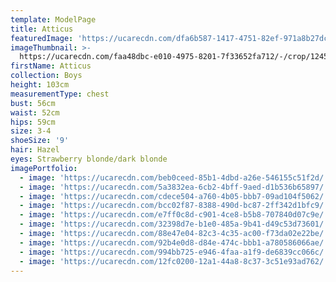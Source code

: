 ```yaml
---
template: ModelPage
title: Atticus
featuredImage: 'https://ucarecdn.com/dfa6b587-1417-4751-82ef-971a8b27dc76/'
imageThumbnail: >-
  https://ucarecdn.com/faa48dbc-e010-4975-8201-7f33652fa712/-/crop/1245x1315/646,0/-/preview/
firstName: Atticus
collection: Boys
height: 103cm
measurementType: chest
bust: 56cm
waist: 52cm
hips: 59cm
size: 3-4
shoeSize: '9'
hair: Hazel
eyes: Strawberry blonde/dark blonde
imagePortfolio:
  - image: 'https://ucarecdn.com/beb0ceed-85b1-4dbd-a26e-546155c51f2d/'
  - image: 'https://ucarecdn.com/5a3832ea-6cb2-4bff-9aed-d1b536b65897/'
  - image: 'https://ucarecdn.com/cdece504-a760-4b05-bbb7-09ad104f5062/'
  - image: 'https://ucarecdn.com/bcc02f87-8388-490d-bc87-2ff342d1bfc9/'
  - image: 'https://ucarecdn.com/e7ff0c8d-c901-4ce8-b5b8-707840d07c9e/'
  - image: 'https://ucarecdn.com/32398d7e-b1e0-485a-9b41-d49c53d73601/'
  - image: 'https://ucarecdn.com/88e47e04-82c3-4c35-ac00-f73da02e22be/'
  - image: 'https://ucarecdn.com/92b4e0d8-d84e-474c-bbb1-a780586066ae/'
  - image: 'https://ucarecdn.com/994bb725-e946-4faa-a1f9-de6839cc066c/'
  - image: 'https://ucarecdn.com/12fc0200-12a1-44a8-8c37-3c51e93ad762/'
---
```


